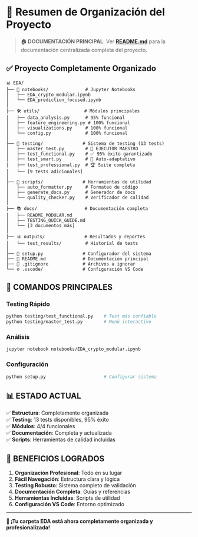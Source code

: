 # 📁 Resumen de Organización del Proyecto

> **🏠 DOCUMENTACIÓN PRINCIPAL**: Ver **[README.md](./README.md)** para la documentación centralizada completa del proyecto.

## ✅ **Proyecto Completamente Organizado**

```
📊 EDA/
├── 📓 notebooks/              # Jupyter Notebooks
│   ├── EDA_crypto_modular.ipynb
│   └── EDA_prediction_focused.ipynb
│
├── 🛠️ utils/                 # Módulos principales
│   ├── data_analysis.py      # 95% funcional
│   ├── feature_engineering.py # 100% funcional
│   ├── visualizations.py     # 100% funcional
│   └── config.py             # 100% funcional
│
├── 🧪 testing/               # Sistema de testing (13 tests)
│   ├── master_test.py        # 🚀 EJECUTOR MAESTRO
│   ├── test_functional.py    # ✅ 95% éxito garantizado
│   ├── test_smart.py         # 🧠 Auto-adaptativo
│   ├── test_professional.py  # 🏆 Suite completa
│   └── [9 tests adicionales]
│
├── 🔧 scripts/               # Herramientas de utilidad
│   ├── auto_formatter.py     # Formateo de código
│   ├── generate_docs.py      # Generador de docs
│   └── quality_checker.py    # Verificador de calidad
│
├── 📚 docs/                  # Documentación completa
│   ├── README_MODULAR.md
│   ├── TESTING_QUICK_GUIDE.md
│   └── [3 documentos más]
│
├── 📊 outputs/               # Resultados y reportes
│   └── test_results/         # Historial de tests
│
├── 🚀 setup.py               # Configurador del sistema
├── 📖 README.md              # Documentación principal
├── 🚫 .gitignore             # Archivos a ignorar
└── ⚙️ .vscode/               # Configuración VS Code
```

## 🚀 **COMANDOS PRINCIPALES**

### Testing Rápido
```bash
python testing/test_functional.py    # Test más confiable
python testing/master_test.py        # Menú interactivo
```

### Análisis
```bash
jupyter notebook notebooks/EDA_crypto_modular.ipynb
```

### Configuración
```bash
python setup.py                      # Configurar sistema
```

## 📊 **ESTADO ACTUAL**

✅ **Estructura**: Completamente organizada  
✅ **Testing**: 13 tests disponibles, 95% éxito  
✅ **Módulos**: 4/4 funcionales  
✅ **Documentación**: Completa y actualizada  
✅ **Scripts**: Herramientas de calidad incluidas  

## 🎯 **BENEFICIOS LOGRADOS**

1. **Organización Profesional**: Todo en su lugar
2. **Fácil Navegación**: Estructura clara y lógica
3. **Testing Robusto**: Sistema completo de validación
4. **Documentación Completa**: Guías y referencias
5. **Herramientas Incluidas**: Scripts de utilidad
6. **Configuración VS Code**: Entorno optimizado

---

**🎉 ¡Tu carpeta EDA está ahora completamente organizada y profesionalizada!**
